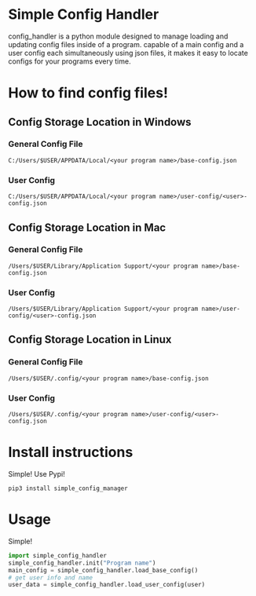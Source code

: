 # Simple Config Handler
config_handler is a python module designed to manage loading and updating config files inside of a program. 
capable of a main config and a user config each simultaneously using json files, it makes it easy to locate configs for 
your programs every time.
# How to find config files!
## Config Storage Location in Windows
### General Config File
```commandline
C:/Users/$USER/APPDATA/Local/<your program name>/base-config.json
```
### User Config
```commandline
C:/Users/$USER/APPDATA/Local/<your program name>/user-config/<user>-config.json
```
## Config Storage Location in Mac
### General Config File
```shell
/Users/$USER/Library/Application Support/<your program name>/base-config.json
```
### User Config
```shell
/Users/$USER/Library/Application Support/<your program name>/user-config/<user>-config.json
```
## Config Storage Location in Linux
### General Config File
```shell
/Users/$USER/.config/<your program name>/base-config.json
```
### User Config
```shell
/Users/$USER/.config/<your program name>/user-config/<user>-config.json
```
# Install instructions
Simple! Use Pypi!
```shell
pip3 install simple_config_manager
```
# Usage
Simple!
```python
import simple_config_handler
simple_config_handler.init("Program name")
main_config = simple_config_handler.load_base_config()
# get user info and name
user_data = simple_config_handler.load_user_config(user)
```
